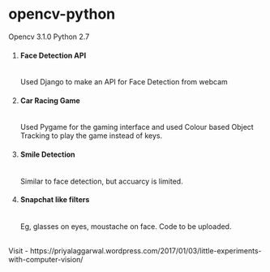 # opencv-python

Opencv 3.1.0 Python 2.7

1. <h4>Face Detection API</h4><br>
   Used Django to make an API for Face Detection from webcam
   
2. <h4>Car Racing Game</h4><br>
   Used Pygame for the gaming interface and used Colour based Object Tracking to play the game instead of keys.

3. <h4>Smile Detection</h4><br>
   Similar to face detection, but accuarcy is limited.

4. <h4>Snapchat like filters</h4><br>
   Eg, glasses on eyes, moustache on face. Code to be uploaded.

<br>
Visit - 
https://priyalaggarwal.wordpress.com/2017/01/03/little-experiments-with-computer-vision/
